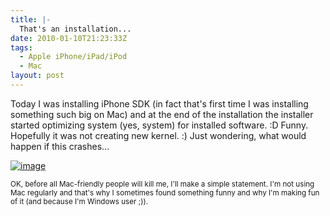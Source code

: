 ```yaml
---
title: |-
  That's an installation...
date: 2010-01-10T21:23:33Z
tags:
  - Apple iPhone/iPad/iPod
  - Mac
layout: post
---
```

Today I was installing iPhone SDK (in fact that's first time I was installing something such big on Mac) and at the end of the installation the installer started optimizing system (yes, system) for installed software. :D Funny. Hopefully it was not creating new kernel. :) Just wondering, what would happen if this crashes...

[![image](/i/231157/iphonesdkinstall_thumb.jpg)][1]

<small>OK, before all Mac-friendly people will kill me, I'll make a simple statement. I'm not using Mac regularly and that's why I sometimes found something funny and why I'm making fun of it (and because I'm Windows user ;)).</small>

[1]: /i/231157/iphonesdkinstall.png
